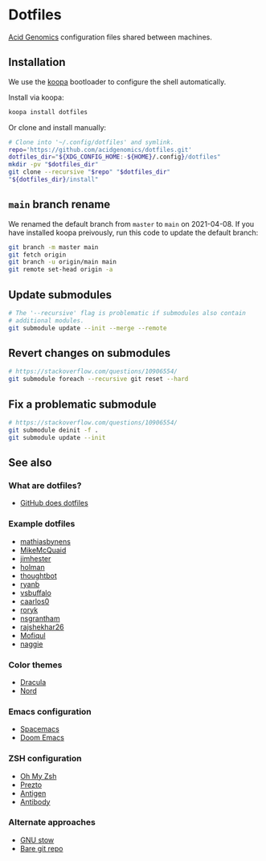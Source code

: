 # Dotfiles

[Acid Genomics][] configuration files shared between machines.

## Installation

We use the [koopa][] bootloader to configure the shell automatically.

Install via koopa:

```sh
koopa install dotfiles
```

Or clone and install manually:

```sh
# Clone into '~/.config/dotfiles' and symlink.
repo='https://github.com/acidgenomics/dotfiles.git'
dotfiles_dir="${XDG_CONFIG_HOME:-${HOME}/.config}/dotfiles"
mkdir -pv "$dotfiles_dir"
git clone --recursive "$repo" "$dotfiles_dir"
"${dotfiles_dir}/install"
```

## `main` branch rename

We renamed the default branch from `master` to `main` on 2021-04-08.
If you have installed koopa preivously, run this code to update the default branch:

```sh
git branch -m master main
git fetch origin
git branch -u origin/main main
git remote set-head origin -a
```

## Update submodules

```sh
# The '--recursive' flag is problematic if submodules also contain
# additional modules.
git submodule update --init --merge --remote
```

## Revert changes on submodules

```sh
# https://stackoverflow.com/questions/10906554/
git submodule foreach --recursive git reset --hard
```

## Fix a problematic submodule

```sh
# https://stackoverflow.com/questions/10906554/
git submodule deinit -f .
git submodule update --init
```

## See also

### What are dotfiles?

- [GitHub does dotfiles](https://dotfiles.github.io/)

### Example dotfiles

- [mathiasbynens](https://github.com/mathiasbynens/dotfiles)
- [MikeMcQuaid](https://github.com/MikeMcQuaid/dotfiles)
- [jimhester](https://github.com/jimhester/dotfiles)
- [holman](https://github.com/holman/dotfiles)
- [thoughtbot](https://github.com/thoughtbot/dotfiles)
- [ryanb](https://github.com/ryanb/dotfiles)
- [vsbuffalo](https://github.com/vsbuffalo/dotfiles)
- [caarlos0](https://github.com/caarlos0/dotfiles)
- [roryk](https://github.com/roryk/dotfiles)
- [nsgrantham](https://github.com/nsgrantham/dotfiles)
- [rajshekhar26](https://github.com/rajshekhar26/dotfiles)
- [Mofiqul](https://github.com/Mofiqul/Dotfiles)
- [naggie](https://github.com/naggie/dotfiles)

### Color themes

- [Dracula](https://draculatheme.com/)
- [Nord](https://www.nordtheme.com/)

### Emacs configuration

- [Spacemacs](http://spacemacs.org/)
- [Doom Emacs](https://github.com/hlissner/doom-emacs)

### ZSH configuration

- [Oh My Zsh](https://ohmyz.sh/)
- [Prezto](https://github.com/sorin-ionescu/prezto)
- [Antigen](http://antigen.sharats.me/)
- [Antibody](https://getantibody.github.io/)

### Alternate approaches

- [GNU stow](https://www.gnu.org/software/stow/)
- [Bare git repo](https://www.atlassian.com/git/tutorials/dotfiles)

[acid genomics]: https://acidgenomics.com/
[koopa]: https://koopa.acidgenomics.com/
